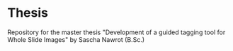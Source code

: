 # Thesis
Repository for the master thesis "Development of a guided tagging tool for Whole Slide Images" by Sascha Nawrot (B.Sc.)
